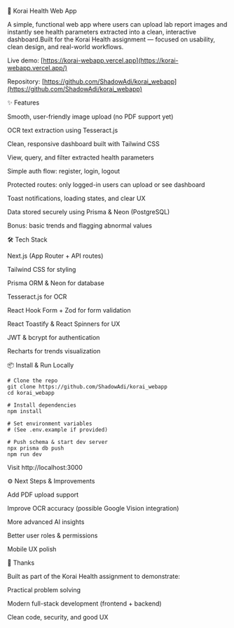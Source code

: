 🧪 Korai Health Web App

A simple, functional web app where users can upload lab report images and instantly see health parameters extracted into a clean, interactive dashboard.Built for the Korai Health assignment — focused on usability, clean design, and real-world workflows.

Live demo: [https://korai-webapp.vercel.app](https://korai-webapp.vercel.app/)

Repository: [https://github.com/ShadowAdi/korai_webapp](https://github.com/ShadowAdi/korai_webapp)

✨ Features

Smooth, user-friendly image upload (no PDF support yet)

OCR text extraction using Tesseract.js

Clean, responsive dashboard built with Tailwind CSS

View, query, and filter extracted health parameters

Simple auth flow: register, login, logout

Protected routes: only logged-in users can upload or see dashboard

Toast notifications, loading states, and clear UX

Data stored securely using Prisma & Neon (PostgreSQL)

Bonus: basic trends and flagging abnormal values

🛠 Tech Stack

Next.js (App Router + API routes)

Tailwind CSS for styling

Prisma ORM & Neon for database

Tesseract.js for OCR

React Hook Form + Zod for form validation

React Toastify & React Spinners for UX

JWT & bcrypt for authentication

Recharts for trends visualization

📦 Install & Run Locally

```
# Clone the repo
git clone https://github.com/ShadowAdi/korai_webapp
cd korai_webapp

# Install dependencies
npm install

# Set environment variables
# (See .env.example if provided)

# Push schema & start dev server
npx prisma db push
npm run dev
```

Visit http://localhost:3000

⚙️ Next Steps & Improvements

Add PDF upload support

Improve OCR accuracy (possible Google Vision integration)

More advanced AI insights

Better user roles & permissions

Mobile UX polish

🙏 Thanks

Built as part of the Korai Health assignment to demonstrate:

Practical problem solving

Modern full-stack development (frontend + backend)

Clean code, security, and good UX
